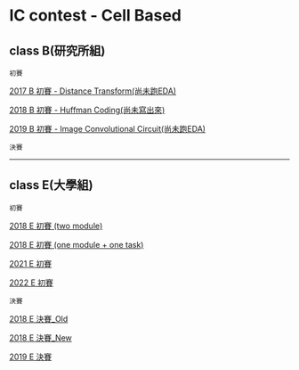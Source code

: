 # IC contest - Cell Based

## class B(研究所組)

`初賽`

[2017 B 初賽 - Distance Transform(尚未跑EDA)](https://github.com/HUAIJIE0314/IC-Contest/tree/main/2017_B_pre)

[2018 B 初賽 - Huffman Coding(尚未寫出來)](https://github.com/HUAIJIE0314/IC-Contest/tree/main/2018_B_pre)

[2019 B 初賽 - Image Convolutional Circuit(尚未跑EDA)](https://github.com/HUAIJIE0314/IC-Contest/tree/main/2019_B_pre)

`決賽`

---

## class E(大學組)
`初賽`

[2018 E 初賽 (two module)]()

[2018 E 初賽 (one module + one task)]()

[2021 E 初賽]()

[2022 E 初賽]()


`決賽`

[2018 E 決賽_Old]()

[2018 E 決賽_New]()

[2019 E 決賽]()

